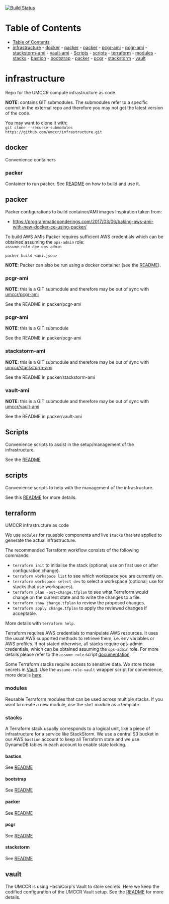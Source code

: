 [![Build Status](https://travis-ci.org/umccr/infrastructure.svg?branch=master)](https://travis-ci.org/umccr/infrastructure)

Table of Contents
=================

- [Table of Contents](#table-of-contents)
- [infrastructure](#infrastructure)
      - [docker](#docker)
            - [packer](#packer)
      - [packer](#packer)
            - [pcgr-ami](#pcgr-ami)
            - [pcgr-ami](#pcgr-ami)
            - [stackstorm-ami](#stackstorm-ami)
            - [vault-ami](#vault-ami)
      - [Scripts](#scripts)
      - [scripts](#scripts)
      - [terraform](#terraform)
            - [modules](#modules)
            - [stacks](#stacks)
                  - [bastion](#bastion)
                  - [bootstrap](#bootstrap)
                  - [packer](#packer)
                  - [pcgr](#pcgr)
                  - [stackstorm](#stackstorm)
      - [vault](#vault)

# infrastructure
Repo for the UMCCR compute infrastructure as code

**NOTE**: contains GIT submodules.
The submodules refer to a specific commit in the external repo and therefore you may not get the latest version of the code.

You may want to clone it with:  
`git clone --recurse-submodules https://github.com/umccr/infrastructure.git`


## docker
Convenience containers

### packer
Container to run packer.
See [README](docker/packer/README.md) on how to build and use it.

## packer
Packer configurations to build container/AMI images
Inspiration taken from:
- https://programmaticponderings.com/2017/03/06/baking-aws-ami-with-new-docker-ce-using-packer/

To build AWS AMIs Packer requires sufficient AWS credentials which can be obtained assuming the `ops-admin` role:  
`assume-role dev ops-admin`

```
packer build <ami.json>
```
**NOTE**: Packer can also be run using a docker container (see the [README](docker/packer/README.md)).


### pcgr-ami
**NOTE**: this is a GIT submodule and therefore may be out of sync with [umccr/pcgr-ami](https://github.com/umccr/pcgr-ami)

See the README in packer/pcgr-ami

### pcgr-ami
**NOTE**: this is a GIT submodule

See the README in packer/pcgr-ami

### stackstorm-ami
**NOTE**: this is a GIT submodule and therefore may be out of sync with [umccr/stackstorm-ami](https://github.com/umccr/stackstorm-ami)

See the README in packer/stackstorm-ami

### vault-ami
**NOTE**: this is a GIT submodule and therefore may be out of sync with [umccr/vault-ami](https://github.com/umccr/vault-ami)

See the README in packer/vault-ami


## Scripts
Convenience scripts to assist in the setup/management of the infrastructure.

See the [README](scripts/README.md)

## scripts
Convenience scripts to help with the management of the infrastructure.

See this [README](scripts/README.md) for more details.


## terraform
UMCCR infrastructure as code

We use `modules` for reusable components and live `stacks` that are applied to generate the actual infrastructure.

The recommended Terraform workflow consists of the following commands:

- `terraform init` to initialise the stack (optional; use on first use or after configuration change).
- `terraform workspace list` to see which workspace you are currently on.
- `terraform workspace select dev` to select a workspace (optional; use for stacks that use workspaces).
- `terraform plan -out=change.tfplan` to see what Terraform would change on the current state and to write the changes to a file.
- `terraform show change.tfplan` to review the proposed changes.
- `terraform apply change.tfplan` to apply the reviewed changes if acceptable.

More details with `terraform help`.

Terraform requires AWS credentials to manipulate AWS resources. It uses the usual AWS supported methods to retrieve them, i.e. env variables or AWS profiles. If not stated otherwise, all stacks require ops-admin credentials, which can be obtained assuming the `ops-admin` role.
For more details please refer to the `assume-role` script [documentation](https://github.com/coinbase/assume-role).

Some Terraform stacks require access to sensitive data. We store those secrets in [Vault](https://www.vaultproject.io). Use the `assume-role-vault` wrapper script for convenience, more details [here](scripts/README.md).

### modules
Reusable Terraform modules that can be used across multiple stacks. If you want to create a new module, use the `skel` module as a template.


### stacks
A Terraform stack usually corresponds to a logical unit, like a piece of infrastructure for a service like StackStorm. We use a central S3 bucket in our AWS `bastion` account to keep all Terraform state and we use DynamoDB tables in each account to enable state locking.

#### bastion
See [README](terraform/stacks/bastion/README.md)


#### bootstrap
See [README](terraform/stacks/bootstrap/README.md)


#### packer
See [README](terraform/stacks/packer/README.md)


#### pcgr
See [README](terraform/stacks/pcgr/README.md)


#### stackstorm
See [README](terraform/stacks/stackstorm/README.md)

## vault
The UMCCR is using HashiCorp's Vault to store secrets. Here we keep the codified configuration of the UMCCR Vault setup. See the [README](vault/README.md) for more details.
